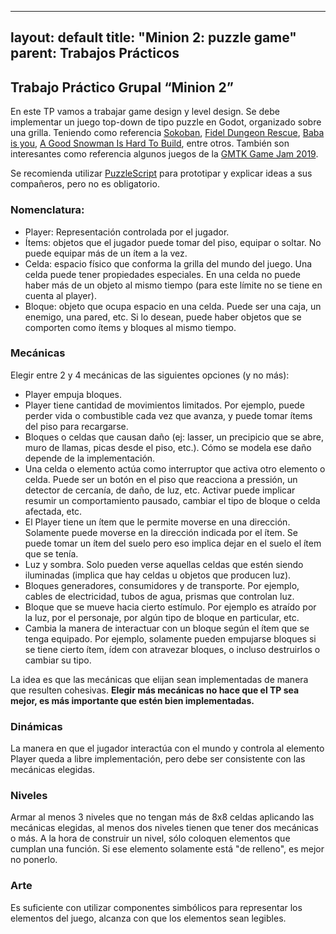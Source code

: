 
---
layout: default
title: "Minion 2: puzzle game"
parent: Trabajos Prácticos
---

## Trabajo Práctico Grupal “Minion 2”

En este TP vamos a trabajar game design y level design.
Se debe implementar un juego top-down de tipo puzzle en Godot, organizado sobre una grilla. Teniendo como referencia [Sokoban](https://en.wikipedia.org/wiki/Sokoban), [Fidel Dungeon Rescue](https://store.steampowered.com/app/573170/Fidel_Dungeon_Rescue/), [Baba is you](https://store.steampowered.com/app/736260/Baba_Is_You/), [A Good Snowman Is Hard To Build](https://store.steampowered.com/app/316610/A_Good_Snowman_Is_Hard_To_Build/), entre otros. También son interesantes como referencia algunos juegos de la [GMTK Game Jam 2019](https://www.youtube.com/watch?v=o-WrQ77zUvA).

Se recomienda utilizar [PuzzleScript](https://www.puzzlescript.net/) para prototipar y explicar ideas a sus compañeros, pero no es obligatorio.


### Nomenclatura:

 - Player: Representación controlada por el jugador.
 - Ítems: objetos que el jugador puede tomar del piso, equipar o soltar. No puede equipar más de un ítem a la vez.
 - Celda: espacio físico que conforma la grilla del mundo del juego. Una celda puede tener propiedades especiales. En una celda no puede haber más de un objeto al mismo tiempo (para este límite no se tiene en cuenta al player).
 - Bloque: objeto que ocupa espacio en una celda. Puede ser una caja, un enemigo, una pared, etc. Si lo desean, puede haber objetos que se comporten como ítems y bloques al mismo tiempo.


### Mecánicas

 Elegir entre 2 y 4 mecánicas de las siguientes opciones (y no más):
  - Player empuja bloques.
  - Player tiene cantidad de movimientos limitados. Por ejemplo, puede perder vida o combustible cada vez que avanza, y puede tomar ítems del piso para recargarse.
  - Bloques o celdas que causan daño (ej: lasser, un precipicio que se abre, muro de llamas, picas desde el piso, etc.). Cómo se modela ese daño depende de la implementación.
  - Una celda o elemento actúa como interruptor que activa otro elemento o celda. Puede ser un botón en el piso que reacciona a pressión, un detector de cercanía, de daño, de luz, etc. Activar puede implicar resumir un comportamiento pausado, cambiar el tipo de bloque o celda afectada, etc.
  - El Player tiene un ítem que le permite moverse en una dirección. Solamente puede moverse en la dirección indicada por el ítem. Se puede tomar un ítem del suelo pero eso implica dejar en el suelo el ítem que se tenía.
  - Luz y sombra. Solo pueden verse aquellas celdas que estén siendo iluminadas (implica que hay celdas u objetos que producen luz).
  - Bloques generadores, consumidores y de transporte. Por ejemplo, cables de electricidad, tubos de agua, prismas que controlan luz.
  - Bloque que se mueve hacia cierto estímulo. Por ejemplo es atraído por la luz, por el personaje, por algún tipo de bloque en particular, etc.
  - Cambia la manera de interactuar con un bloque según el ítem que se tenga equipado. Por ejemplo, solamente pueden empujarse bloques si se tiene cierto ítem, ídem con atravezar bloques, o incluso destruirlos o cambiar su tipo.


La idea es que las mecánicas que elijan sean implementadas de manera que resulten cohesivas. **Elegir más mecánicas no hace que el TP sea mejor, es más importante que estén bien implementadas.**


### Dinámicas

La manera en que el jugador interactúa con el mundo y controla al elemento Player queda a libre implementación, pero debe ser consistente con las mecánicas elegidas.


### Niveles

Armar al menos 3 niveles que no tengan más de 8x8 celdas aplicando las mecánicas elegidas, al menos dos niveles tienen que tener dos mecánicas o más. A la hora de construir un nivel, sólo coloquen elementos que cumplan una función. Si ese elemento solamente está "de relleno", es mejor no ponerlo.


### Arte

Es suficiente con utilizar componentes simbólicos para representar los elementos del juego, alcanza con que los elementos sean legibles.

